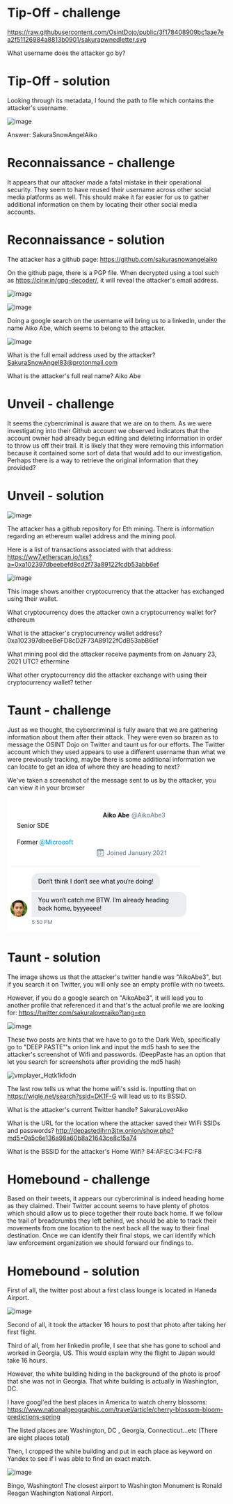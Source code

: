 # Tip-Off - challenge

https://raw.githubusercontent.com/OsintDojo/public/3f178408909bc1aae7ea2f51126984a8813b0901/sakurapwnedletter.svg

What username does the attacker go by?

# Tip-Off - solution

Looking through its metadata, I found the path to file which contains the attacker's username.

![image](https://user-images.githubusercontent.com/81070073/120724464-b703ad80-c488-11eb-952d-d66a2e148bc2.png)

Answer: SakuraSnowAngelAiko

# Reconnaissance - challenge

It appears that our attacker made a fatal mistake in their operational security. They seem to have reused their username across other social media platforms as well. This should make it far easier for us to gather additional information on them by locating their other social media accounts. 

# Reconnaissance - solution

The attacker has a github page: https://github.com/sakurasnowangelaiko

On the github page, there is a PGP file. When decrypted using a tool such as https://cirw.in/gpg-decoder/, it will reveal the attacker's email address.

![image](https://user-images.githubusercontent.com/81070073/120734225-621e6200-c49d-11eb-9f6a-c9c3910e6d18.png)

![image](https://user-images.githubusercontent.com/81070073/120734306-7f533080-c49d-11eb-9ed7-16b82fc92242.png)

Doing a google search on the username will bring us to a linkedln, under the name Aiko Abe, which seems to belong to the attacker.

![image](https://user-images.githubusercontent.com/81070073/120734384-a14cb300-c49d-11eb-8923-9bf23b44e5d0.png)

What is the full email address used by the attacker? SakuraSnowAngel83@protonmail.com

What is the attacker's full real name? Aiko Abe

# Unveil - challenge

It seems the cybercriminal is aware that we are on to them. As we were investigating into their Github account we observed indicators that the account owner had already begun editing and deleting information in order to throw us off their trail. It is likely that they were removing this information because it contained some sort of data that would add to our investigation. Perhaps there is a way to retrieve the original information that they provided? 

# Unveil - solution

![image](https://user-images.githubusercontent.com/81070073/120734558-ee308980-c49d-11eb-9aec-5eeed8b8d59e.png)

The attacker has a github repository for Eth mining. There is information regarding an ethereum wallet address and the mining pool.

Here is a list of transactions associated with that address: https://ww7.etherscan.io/txs?a=0xa102397dbeebefd8cd2f73a89122fcdb53abb6ef

![image](https://user-images.githubusercontent.com/81070073/120734725-3a7bc980-c49e-11eb-8395-0ffaf04dbe31.png)

This image shows anoither cryptocurrency that the attacker has exchanged using their wallet.

What cryptocurrency does the attacker own a cryptocurrency wallet for? ethereum

What is the attacker's cryptocurrency wallet address? 0xa102397dbeeBeFD8cD2F73A89122fCdB53abB6ef

What mining pool did the attacker receive payments from on January 23, 2021 UTC? ethermine

What other cryptocurrency did the attacker exchange with using their cryptocurrency wallet? tether

# Taunt - challenge

Just as we thought, the cybercriminal is fully aware that we are gathering information about them after their attack. They were even so brazen as to message the OSINT Dojo on Twitter and taunt us for our efforts. The Twitter account which they used appears to use a different username than what we were previously tracking, maybe there is some additional information we can locate to get an idea of where they are heading to next?

We've taken a screenshot of the message sent to us by the attacker, you can view it in your browser

![](https://raw.githubusercontent.com/OsintDojo/public/main/taunt.png)

# Taunt - solution

The image shows us that the attacker's twitter handle was "AikoAbe3", but if you search it on Twitter, you will only see an empty profile with no tweets.

However, if you do a google search on "AikoAbe3", it will lead you to another profile that referenced it and that's the actual profile we are looking for: https://twitter.com/sakuraloveraiko?lang=en

![image](https://user-images.githubusercontent.com/81070073/120736587-5c2a8000-c4a1-11eb-91bf-9ede96098522.png)

These two posts are hints that we have to go to the Dark Web, specifically go to "DEEP PASTE"'s onion link and input the md5 hash to see the attacker's screenshot of Wifi and passwords. (DeepPaste has an option that let you search for screenshots after providing the md5 hash)

![vmplayer_Hqtk1kfodn](https://user-images.githubusercontent.com/81070073/120736667-854b1080-c4a1-11eb-9b04-82f16f8a5d5a.png)

The last row tells us what the home wifi's ssid is. Inputting that on https://wigle.net/search?ssid=DK1F-G will lead us to its BSSID.

What is the attacker's current Twitter handle? SakuraLoverAiko

What is the URL for the location where the attacker saved their WiFi  SSIDs and passwords? http://depastedihrn3jtw.onion/show.php?md5=0a5c6e136a98a60b8a21643ce8c15a74

What is the BSSID for the attacker's Home Wifi? 84:AF:EC:34:FC:F8

# Homebound - challenge

Based on their tweets, it appears our cybercriminal is indeed heading home as they claimed. Their Twitter account seems to have plenty of photos which should allow us to piece together their route back home. If we follow the trail of breadcrumbs they left behind, we should be able to track their movements from one location to the next back all the way to their final destination. Once we can identify their final stops, we can identify which law enforcement organization we should forward our findings to.

# Homebound - solution

First of all, the twitter post about a first class lounge is located in Haneda Airport.

![image](https://user-images.githubusercontent.com/81070073/120739346-35227d00-c4a6-11eb-834e-d4eeab934272.png)

Second of all, it took the attacker 16 hours to post that photo after taking her first flight. 

Third of all, from her linkedin profile, I see that she has gone to school and worked in Georgia, US. This would explain why the flight to Japan would take 16 hours. 

However, the white building hiding in the background of the photo is proof that she was not in Georgia. That white building is actually in Washington, DC.

I have googl'ed the best places in America to watch cherry blossoms: https://www.nationalgeographic.com/travel/article/cherry-blossom-bloom-predictions-spring

The listed places are: Washington, DC , Georgia, Connecticut...etc (There are eight places total)

Then, I cropped the white building and put in each place as keyword on Yandex to see if I was able to find an exact match.

![image](https://user-images.githubusercontent.com/81070073/120740530-381e6d00-c4a8-11eb-94a1-b9387530c9f3.png)

Bingo, Washington! The closest airport to Washington Monument is Ronald Reagan Washington National Airport.


